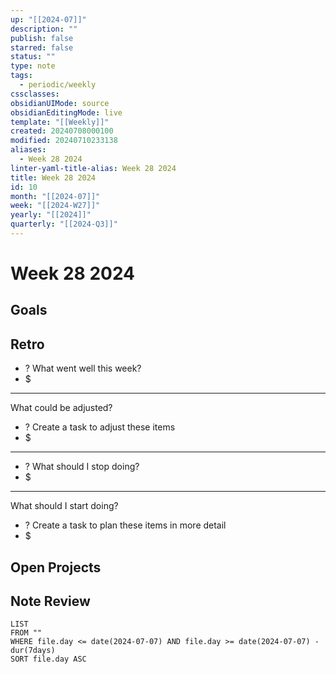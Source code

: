 ```yaml
---
up: "[[2024-07]]"
description: ""
publish: false
starred: false
status: ""
type: note
tags:
  - periodic/weekly
cssclasses: 
obsidianUIMode: source
obsidianEditingMode: live
template: "[[Weekly]]"
created: 20240708000100
modified: 20240710233138
aliases:
  - Week 28 2024
linter-yaml-title-alias: Week 28 2024
title: Week 28 2024
id: 10
month: "[[2024-07]]"
week: "[[2024-W27]]"
yearly: "[[2024]]"
quarterly: "[[2024-Q3]]"
---
```


# Week 28 2024

## Goals


## Retro

- ? What went well this week?
- $


---

What could be adjusted?

- ? Create a task to adjust these items
- $

---

- ? What should I stop doing?
- $


---

What should I start doing?

- ? Create a task to plan these items in more detail
- $

## Open Projects

## Note Review

```
LIST
FROM ""
WHERE file.day <= date(2024-07-07) AND file.day >= date(2024-07-07) - dur(7days)
SORT file.day ASC
```
